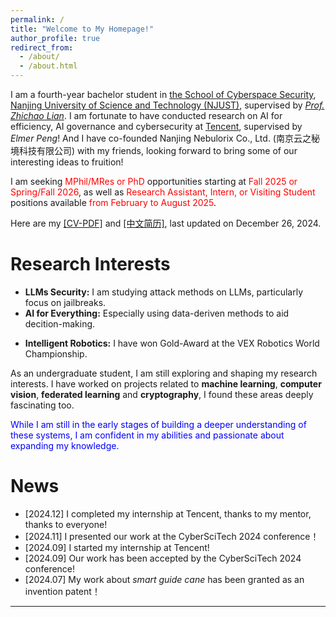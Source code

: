 ```yaml
---
permalink: /
title: "Welcome to My Homepage!"
author_profile: true
redirect_from: 
  - /about/
  - /about.html
---
```


I am a fourth-year bachelor student in [the School of Cyberspace Security](https://scs.njust.edu.cn/), [Nanjing University of Science and Technology (NJUST)](https://www.njust.edu.cn/), supervised by [*Prof. Zhichao Lian*](https://gsmis.njust.edu.cn/open/TutorInfo.aspx?dsbh=6CZPjzcQhmzsS-IjPww!Hw==&yxsh=4iVdgPyuKTE=&zydm=QP9JvMVDx3k=). I am fortunate to have conducted research on AI for efficiency, AI governance and cybersecurity at [Tencent](https://www.tencent.com/zh-cn/), supervised by *Elmer Peng*! And I have co-founded Nanjing Nebulorix Co., Ltd. (南京云之秘境科技有限公司) with my friends, looking forward to bring some of our interesting ideas to fruition!

I am seeking <span style="color: red;">MPhil/MRes or PhD</span> opportunities starting at <span style="color: red;">Fall 2025 or Spring/Fall 2026</span>, as well as <span style="color: red;">Research Assistant, Intern, or Visiting Student</span> positions available <span style="color: red;">from February to August 2025</span>.

Here are my <a href="https://ALIENHHY.github.io/_pages/CV_Haoyang_Hu_NJUST.pdf" target="_blank">[CV-PDF]</a> and <a href="https://ALIENHHY.github.io/_pages/胡皓阳中文简历.pdf" target="_blank">[中文简历]</a>, last updated on December 26, 2024.

Research Interests
======
* **LLMs Security:** I am studying attack methods on LLMs, particularly focus on jailbreaks.
* **AI for Everything:** Especially using data-deriven methods to aid decition-making.
<!--* **Trustworthy AI:** I'm attempting my graduation project about LLMs' security.-->
* **Intelligent Robotics:** I have won Gold-Award at the VEX Robotics World Championship.

As an undergraduate student, I am still exploring and shaping my research interests. I have worked on projects related to **machine learning**, **computer vision**, **federated learning** and **cryptography**, I found these areas deeply fascinating too.

<span style="color: blue;">While I am still in the early stages of building a deeper understanding of these systems, I am confident in my abilities and passionate about expanding my knowledge.</span>

News
======
* [2024.12] I completed my internship at Tencent, thanks to my mentor, thanks to everyone!
* [2024.11] I presented our work at the CyberSciTech 2024 conference！
* [2024.09] I started my internship at Tencent!
* [2024.09] Our work has been accepted by the CyberSciTech 2024 conference!
* [2024.07] My work about *smart guide cane* has been granted as an invention patent！

---

<script type="text/javascript" id="clustrmaps" src="//clustrmaps.com/map_v2.js?d=6wfR7GC9nCyJQPKiqnKV-XvXiwNpKSA2Zv_onF9ga-g&cl=ffffff&w=a"></script>
